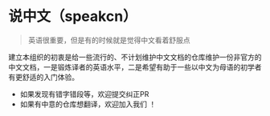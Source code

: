 # 说中文（speakcn）

> 英语很重要，但是有的时候就是觉得中文看着舒服点

建立本组织的初衷是给一些流行的、不计划维护中文文档的仓库维护一份非官方的中文文档，一是锻炼译者的英语水平，二是希望有助于一些以中文为母语的初学者有更舒适的入门体验。

- 如果发现有错字错段等，欢迎提交纠正PR
- 如果有中意的仓库想翻译，欢迎加入我们 ！

